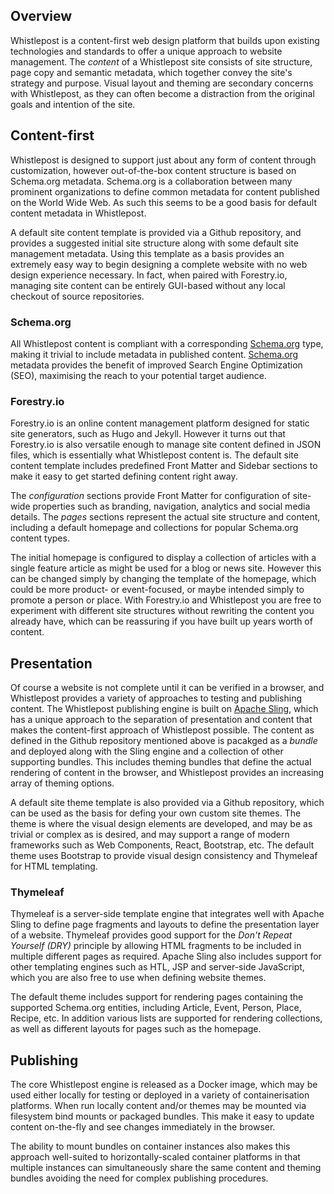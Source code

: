 [separation of concerns]: https://en.wikipedia.org/wiki/Separation_of_concerns

[Apache Sling]: http://sling.apache.org/
[template engines]: https://sling.apache.org/documentation/bundles/scripting.html
[content management]: https://sling.apache.org/documentation/bundles.html#resource-providers

[Schema.org]: https://schema.org
[Jekyll]: https://jekyllrb.com/
[Wordpress]: https://wordpress.org/
[Adobe Experience Manager]: https://en.wikipedia.org/wiki/Day_Software

[Webpack]: https://webpack.github.io
[Docker]: https://www.docker.com

[Lazybones]: https://github.com/pledbrook/lazybones
[SDKMAN]: http://sdkman.io/

[Google Analytics]: https://analytics.google.com/analytics
[Disqus]: https://disqus.com
[JSON-LD]: https://json-ld.org
[Opengraph]: http://ogp.me

## Overview

Whistlepost is a content-first web design platform that builds upon existing technologies and standards to offer a unique approach to website management. The _content_ of a Whistlepost site consists of site structure, page copy and semantic metadata, which together convey the site's strategy and purpose. Visual layout and theming are secondary concerns with Whistlepost, as they can often become a distraction from the original goals and intention of the site.

## Content-first

Whistlepost is designed to support just about any form of content through customization, however out-of-the-box content structure is based on Schema.org metadata. Schema.org is a collaboration between many prominent organizations to define common metadata for content published on the World Wide Web. As such this seems to be a good basis for default content metadata in Whistlepost.

A default site content template is provided via a Github repository, and provides a suggested initial site structure along with some default site management metadata. Using this template as a basis provides an extremely easy way to begin designing a complete website with no web design experience necessary. In fact, when paired with Forestry.io, managing site content can be entirely GUI-based without any local checkout of source repositories.

### Schema.org

All Whistlepost content is compliant with a corresponding [Schema.org] type, making it trivial to include metadata in published content. [Schema.org] metadata provides the benefit of improved Search Engine Optimization (SEO), maximising the reach to your potential target audience.

### Forestry.io

Forestry.io is an online content management platform designed for static site generators, such as Hugo and Jekyll. However it turns out that Forestry.io is also versatile enough to manage site content defined in JSON files, which is essentially what Whistlepost content is. The default site content template includes predefined Front Matter and Sidebar sections to make it easy to get started defining content right away. 

The _configuration_ sections provide Front Matter for configuration of site-wide properties such as branding, navigation, analytics and social media details. The _pages_ sections represent the actual site structure and content, including a default homepage and collections for popular Schema.org content types.

The initial homepage is configured to display a collection of articles with a single feature article as might be used for a blog or news site. However this can be changed simply by changing the template of the homepage, which could be more product- or event-focused, or maybe intended simply to promote a person or place. With Forestry.io and Whistlepost you are free to experiment with different site structures without rewriting the content you already have, which can be reassuring if you have built up years worth of content. 

## Presentation

Of course a website is not complete until it can be verified in a browser, and Whistlepost provides a variety of approaches to testing and publishing content. The Whistlepost publishing engine is built on [Apache Sling], which has a unique approach to the separation of presentation and content that makes the content-first approach of Whistlepost possible. The content as defined in the Github repository mentioned above is pacakged as a _bundle_ and deployed along with the Sling engine and a collection of other supporting bundles. This includes theming bundles that define the actual rendering of content in the browser, and Whistlepost provides an increasing array of theming options.

A default site theme template is also provided via a Github repository, which can be used as the basis for defing your own custom site themes. The theme is where the visual design elements are developed, and may be as trivial or complex as is desired, and may support a range of modern frameworks such as Web Components, React, Bootstrap, etc. The default theme uses Bootstrap to provide visual design consistency and Thymeleaf for HTML templating.

### Thymeleaf

Thymeleaf is a server-side template engine that integrates well with Apache Sling to define page fragments and layouts to define the presentation layer of a website. Thymeleaf provides good support for the _Don't Repeat Yourself (DRY)_ principle by allowing HTML fragments to be included in multiple different pages as required. Apache Sling also includes support for other templating engines such as HTL, JSP and server-side JavaScript, which you are also free to use when defining website themes.

The default theme includes support for rendering pages containing the supported Schema.org entities, including Article, Event, Person, Place, Recipe, etc. In addition various lists are supported for rendering collections, as well as different layouts for pages such as the homepage.

## Publishing

The core Whistlepost engine is released as a Docker image, which may be used either locally for testing or deployed in a variety of containerisation platforms. When run locally content and/or themes may be mounted via filesystem bind mounts or packaged bundles. This make it easy to update content on-the-fly and see changes immediately in the browser.

The ability to mount bundles on container instances also makes this approach well-suited to horizontally-scaled container platforms in that multiple instances can simultaneously share the same content and theming bundles avoiding the need for complex publishing procedures.
